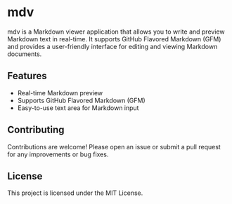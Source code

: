 # mdv

mdv is a Markdown viewer application that allows you to write and preview Markdown text in real-time. It supports GitHub Flavored Markdown (GFM) and provides a user-friendly interface for editing and viewing Markdown documents.

## Features

- Real-time Markdown preview
- Supports GitHub Flavored Markdown (GFM)
- Easy-to-use text area for Markdown input

## Contributing

Contributions are welcome! Please open an issue or submit a pull request for any improvements or bug fixes.

## License

This project is licensed under the MIT License.
